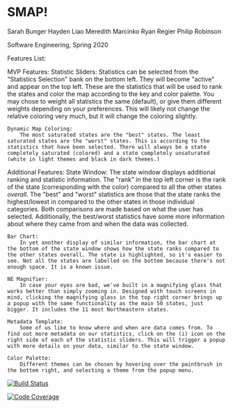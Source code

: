 # SMAP!

Sarah Bunger
Hayden Liao
Meredith Marcinko
Ryan Regier
Philip Robinson

Software Engineering, Spring 2020

Features List: 

MVP Features: 
    Statistic Sliders: 
        Statistics can be selected from the "Statistics Selection" bank on the bottom left. They will become "active" and appear on the top left. These are the statistics that will be used to rank the states and color the map according to the key and color palette. You may chose to weight all statistics the same (default), or give them different weights depending on your preferences. This will likely not change the relative coloring very much, but it will change the coloring slightly. 

    Dynamic Map Coloring: 
        The most saturated states are the "best" states. The least saturated states are the "worst" states. This is according to the statistics that have been selected. There will always be a state completely saturated (colored) and a state completely unsaturated (white in light themes and black in dark themes.)



Additional Features:
    State Window: 
        The state window displays additional ranking and statistic information. The "rank" in the top left corner is the rank of the state (corresponding with the color) compared to all the other states *overall*. The "best" and "worst" statistics are those that the state ranks the highest/lowest in compared to the other states in those individual categories. Both comparisons are made based on what the user has selected. Additionally, the best/worst statistics have some more information about where they came from and when the data was collected. 

    Bar Chart: 
        In yet another display of similar information, the bar chart at the bottom of the state window shows how the state ranks compared to the other states overall. The state is highlighted, so it's easier to see. Not all the states are labelled on the bottem because there's not enough space. It is a known issue. 

    NE Magnifier: 
        In case your eyes are bad, we've built in a magnifying glass that works better than simply zooming in. Designed with touch screens in mind, clicking the magnifying glass in the top right corner brings up a popup with the same functionality as the main 50 states, just bigger. It includes the 11 most Northeastern states. 

    Metadata Template: 
        Some of us like to know where and when are data comes from. To find out more metadata on our statistics, click on the (i) icon on the right side of each of the statistic sliders. This will trigger a popup with more details on your data, similar to the state window. 
    
    Color Palette: 
        Different themes can be chosen by hovering over the paintbrush in the bottem right, and selecting a theme from the popup menu. 


[![Build Status](https://travis-ci.com/upcs/cs341-project-ss2020-swift.svg?branch=master)](https://travis-ci.com/upcs/cs341-project-ss2020-swift)

[![Code Coverage](https://codecov.io/gh/upcs/cs341-project-ss2020-swift/branch/master/graph/badge.svg)](https://codecov.io/gh/upcs/cs341-project-ss2020-swift)
